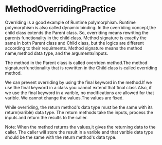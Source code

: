 # MethodOverridingPractice


Overriding is a good example of Runtime polymorphism. Runtime polymorphism is also called dynamic binding. In the overriding concept,the child class
extends the Parent class. So, overriding means rewriting the parents functionality in the child class. Method signature is exactly the same in both Parent class 
and Child class, but the logics are different according to their requirments. Method signature means the method name,method data type,
  and the arguments/inputs.


The method in the Parent class is called overriden method.The method signature/functionality that is rewritten in the Child class is called 
overriding method.


We can prevent overriding by using the final keyword in the method.If we use the final keyword in a class you cannot extend that final class  Also, if we use the final keyword in a varible, no modifications are allowed for that varible. We cannot change the values.The values are fixed.

While overriding, the return method's data type must be the same with its return(varible) data type. The return methods take the inputs, process the
inputs and return the results to the caller.


Note: When the method returns the values,it gives the returning data to the caller. The caller will store the result in a varible and that varible data
type should be the same with the return method's data type.
